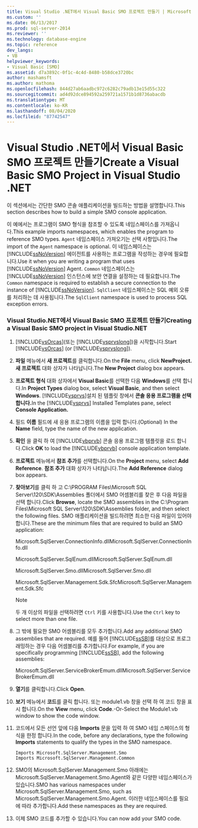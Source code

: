 ```yaml
---
title: Visual Studio .NET에서 Visual Basic SMO 프로젝트 만들기 | Microsoft Docs
ms.custom: ''
ms.date: 06/13/2017
ms.prod: sql-server-2014
ms.reviewer: ''
ms.technology: database-engine
ms.topic: reference
dev_langs:
- VB
helpviewer_keywords:
- Visual Basic [SMO]
ms.assetid: d7a3892c-0f1c-4c4d-8480-b58dce3720bc
author: mashamsft
ms.author: mathoma
ms.openlocfilehash: 844d27ab6aadbc972c6282c79adb13e15d55c322
ms.sourcegitcommit: ad4d92dce894592a259721a1571b1d8736abacdb
ms.translationtype: MT
ms.contentlocale: ko-KR
ms.lasthandoff: 08/04/2020
ms.locfileid: "87742547"
---
```

# <a name="create-a-visual-basic-smo-project-in-visual-studio-net"></a><span data-ttu-id="93209-102">Visual Studio .NET에서 Visual Basic SMO 프로젝트 만들기</span><span class="sxs-lookup"><span data-stu-id="93209-102">Create a Visual Basic SMO Project in Visual Studio .NET</span></span>
  <span data-ttu-id="93209-103">이 섹션에서는 간단한 SMO 콘솔 애플리케이션을 빌드하는 방법을 설명합니다.</span><span class="sxs-lookup"><span data-stu-id="93209-103">This section describes how to build a simple SMO console application.</span></span>  
  
 <span data-ttu-id="93209-104">이 예에서는 프로그램이 SMO 형식을 참조할 수 있도록 네임스페이스를 가져옵니다.</span><span class="sxs-lookup"><span data-stu-id="93209-104">This example imports namespaces, which enables the program to reference SMO types.</span></span> <span data-ttu-id="93209-105">`Agent` 네임스페이스 가져오기는 선택 사항입니다.</span><span class="sxs-lookup"><span data-stu-id="93209-105">The import of the `Agent` namespace is optional.</span></span> <span data-ttu-id="93209-106">이 네임스페이스는 [!INCLUDE[ssNoVersion](../../includes/ssnoversion-md.md)] 에이전트를 사용하는 프로그램을 작성하는 경우에 필요합니다.</span><span class="sxs-lookup"><span data-stu-id="93209-106">Use it when you are writing a program that uses [!INCLUDE[ssNoVersion](../../includes/ssnoversion-md.md)] Agent.</span></span> <span data-ttu-id="93209-107">`Common` 네임스페이스는 [!INCLUDE[ssNoVersion](../../includes/ssnoversion-md.md)] 인스턴스에 보안 연결을 설정하는 데 필요합니다.</span><span class="sxs-lookup"><span data-stu-id="93209-107">The `Common` namespace is required to establish a secure connection to the instance of [!INCLUDE[ssNoVersion](../../includes/ssnoversion-md.md)].</span></span> <span data-ttu-id="93209-108">`SqlClient` 네임스페이스는 SQL 예외 오류를 처리하는 데 사용됩니다.</span><span class="sxs-lookup"><span data-stu-id="93209-108">The `SqlClient` namespace is used to process SQL exception errors.</span></span>  
  
### <a name="creating-a-visual-basic-smo-project-in-visual-studionet"></a><span data-ttu-id="93209-109">Visual Studio.NET에서 Visual Basic SMO 프로젝트 만들기</span><span class="sxs-lookup"><span data-stu-id="93209-109">Creating a Visual Basic SMO project in Visual Studio.NET</span></span>  
  
1.  <span data-ttu-id="93209-110">[!INCLUDE[vsOrcas](../../includes/vsorcas-md.md)](또는 [!INCLUDE[vsprvslong](../../includes/vsprvslong-md.md)])을 시작합니다.</span><span class="sxs-lookup"><span data-stu-id="93209-110">Start [!INCLUDE[vsOrcas](../../includes/vsorcas-md.md)] (or [!INCLUDE[vsprvslong](../../includes/vsprvslong-md.md)]).</span></span>  
  
2.  <span data-ttu-id="93209-111">**파일** 메뉴에서 **새 프로젝트**를 클릭합니다.</span><span class="sxs-lookup"><span data-stu-id="93209-111">On the **File** menu, click **NewProject.**</span></span> <span data-ttu-id="93209-112">**새 프로젝트** 대화 상자가 나타납니다.</span><span class="sxs-lookup"><span data-stu-id="93209-112">The **New Project** dialog box appears.</span></span>  
  
3.  <span data-ttu-id="93209-113">**프로젝트 형식** 대화 상자에서 **Visual Basic**를 선택한 다음 **Windows**를 선택 합니다.</span><span class="sxs-lookup"><span data-stu-id="93209-113">In **Project Types** dialog box, select **Visual Basic**, and then select **Windows**.</span></span> <span data-ttu-id="93209-114">[!INCLUDE[vsprvs](../../includes/vsprvs-md.md)]설치 된 템플릿 창에서 **콘솔 응용 프로그램을 선택 합니다.**</span><span class="sxs-lookup"><span data-stu-id="93209-114">In the [!INCLUDE[vsprvs](../../includes/vsprvs-md.md)] Installed Templates pane, select **Console Application.**</span></span>  
  
4.  <span data-ttu-id="93209-115">필드 **이름** 필드에 새 응용 프로그램의 이름을 입력 합니다.</span><span class="sxs-lookup"><span data-stu-id="93209-115">(Optional) In the **Name** field, type the name of the new application.</span></span>  
  
5.  <span data-ttu-id="93209-116">**확인** 을 클릭 하 여 [!INCLUDE[vbprvb](../../includes/vbprvb-md.md)] 콘솔 응용 프로그램 템플릿을 로드 합니다.</span><span class="sxs-lookup"><span data-stu-id="93209-116">Click **OK** to load the [!INCLUDE[vbprvb](../../includes/vbprvb-md.md)] console application template.</span></span>  
  
6.  <span data-ttu-id="93209-117">**프로젝트** 메뉴에서 **참조 추가**를 선택합니다.</span><span class="sxs-lookup"><span data-stu-id="93209-117">On the **Project** menu, select **Add Reference**.</span></span> <span data-ttu-id="93209-118">**참조 추가** 대화 상자가 나타납니다.</span><span class="sxs-lookup"><span data-stu-id="93209-118">The **Add Reference** dialog box appears.</span></span>  
  
7.  <span data-ttu-id="93209-119">**찾아보기**를 클릭 하 고 C:\PROGRAM Files\Microsoft SQL Server\120\SDK\Assemblies 폴더에서 SMO 어셈블리를 찾은 후 다음 파일을 선택 합니다.</span><span class="sxs-lookup"><span data-stu-id="93209-119">Click **Browse**, locate the SMO assemblies in the C:\Program Files\Microsoft SQL Server\120\SDK\Assemblies folder, and then select the following files.</span></span> <span data-ttu-id="93209-120">SMO 애플리케이션을 빌드하려면 최소한 다음 파일이 있어야 합니다.</span><span class="sxs-lookup"><span data-stu-id="93209-120">These are the minimum files that are required to build an SMO application:</span></span>  
  
     <span data-ttu-id="93209-121">Microsoft.SqlServer.ConnectionInfo.dll</span><span class="sxs-lookup"><span data-stu-id="93209-121">Microsoft.SqlServer.ConnectionInfo.dll</span></span>  
  
     <span data-ttu-id="93209-122">Microsoft.SqlServer.SqlEnum.dll</span><span class="sxs-lookup"><span data-stu-id="93209-122">Microsoft.SqlServer.SqlEnum.dll</span></span>  
  
     <span data-ttu-id="93209-123">Microsoft.SqlServer.Smo.dll</span><span class="sxs-lookup"><span data-stu-id="93209-123">Microsoft.SqlServer.Smo.dll</span></span>  
  
     <span data-ttu-id="93209-124">Microsoft.SqlServer.Management.Sdk.Sfc</span><span class="sxs-lookup"><span data-stu-id="93209-124">Microsoft.SqlServer.Management.Sdk.Sfc</span></span>  
  
    > [!NOTE]  
    >  <span data-ttu-id="93209-125">두 개 이상의 파일을 선택하려면 `Ctrl` 키를 사용합니다.</span><span class="sxs-lookup"><span data-stu-id="93209-125">Use the `Ctrl` key to select more than one file.</span></span>  
  
8.  <span data-ttu-id="93209-126">그 밖에 필요한 SMO 어셈블리를 모두 추가합니다.</span><span class="sxs-lookup"><span data-stu-id="93209-126">Add any additional SMO assemblies that are required.</span></span> <span data-ttu-id="93209-127">예를 들어 [!INCLUDE[ssSB](../../includes/sssb-md.md)]를 대상으로 프로그래밍하는 경우 다음 어셈블리를 추가합니다.</span><span class="sxs-lookup"><span data-stu-id="93209-127">For example, if you are specifically programming [!INCLUDE[ssSB](../../includes/sssb-md.md)], add the following assemblies:</span></span>  
  
     <span data-ttu-id="93209-128">Microsoft.SqlServer.ServiceBrokerEmum.dll</span><span class="sxs-lookup"><span data-stu-id="93209-128">Microsoft.SqlServer.ServiceBrokerEmum.dll</span></span>  
  
9. <span data-ttu-id="93209-129">**열기**를 클릭합니다.</span><span class="sxs-lookup"><span data-stu-id="93209-129">Click **Open**.</span></span>  
  
10. <span data-ttu-id="93209-130">**보기** 메뉴에서 **코드**를 클릭 합니다. 또는 module1.vb 창을 선택 하 여 코드 창을 표시 합니다.</span><span class="sxs-lookup"><span data-stu-id="93209-130">On the **View** menu, click **Code**.-Or-Select the Module1.vb window to show the code window.</span></span>  
  
11. <span data-ttu-id="93209-131">코드에서 모든 선언 앞에 다음 **Imports** 문을 입력 하 여 SMO 네임 스페이스의 형식을 한정 합니다.</span><span class="sxs-lookup"><span data-stu-id="93209-131">In the code, before any declarations, type the following **Imports** statements to qualify the types in the SMO namespace.</span></span>  
  
    ```  
    Imports Microsoft.SqlServer.Management.Smo  
    Imports Microsoft.SqlServer.Management.Common  
    ```  
  
12. <span data-ttu-id="93209-132">SMO의 Microsoft.SqlServer.Management.Smo 아래에는 Microsoft.SqlServer.Management.Smo.Agent와 같은 다양한 네임스페이스가 있습니다.</span><span class="sxs-lookup"><span data-stu-id="93209-132">SMO has various namespaces under Microsoft.SqlServer.Management.Smo, such as Microsoft.SqlServer.Management.Smo.Agent.</span></span> <span data-ttu-id="93209-133">이러한 네임스페이스를 필요에 따라 추가합니다.</span><span class="sxs-lookup"><span data-stu-id="93209-133">Add these namespaces as they are required.</span></span>  
  
13. <span data-ttu-id="93209-134">이제 SMO 코드를 추가할 수 있습니다.</span><span class="sxs-lookup"><span data-stu-id="93209-134">You can now add your SMO code.</span></span>  
  
  
